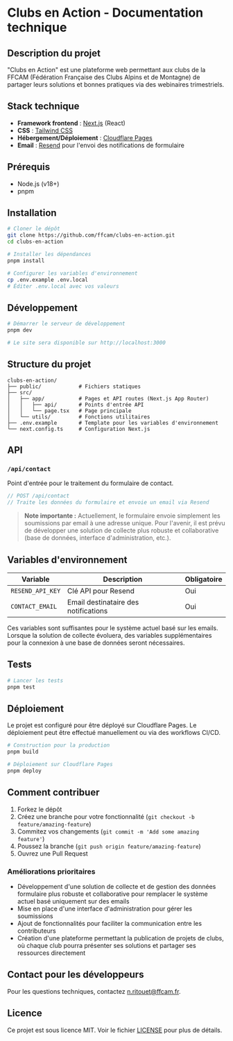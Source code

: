 # Clubs en Action - Documentation technique

## Description du projet

"Clubs en Action" est une plateforme web permettant aux clubs de la FFCAM (Fédération Française des Clubs Alpins et de Montagne) de partager leurs solutions et bonnes pratiques via des webinaires trimestriels.

## Stack technique

- **Framework frontend** : [Next.js](https://nextjs.org/) (React)
- **CSS** : [Tailwind CSS](https://tailwindcss.com/)
- **Hébergement/Déploiement** : [Cloudflare Pages](https://pages.cloudflare.com/)
- **Email** : [Resend](https://resend.com/) pour l'envoi des notifications de formulaire

## Prérequis

- Node.js (v18+)
- pnpm

## Installation

```bash
# Cloner le dépôt
git clone https://github.com/ffcam/clubs-en-action.git
cd clubs-en-action

# Installer les dépendances
pnpm install

# Configurer les variables d'environnement
cp .env.example .env.local
# Éditer .env.local avec vos valeurs
```

## Développement

```bash
# Démarrer le serveur de développement
pnpm dev

# Le site sera disponible sur http://localhost:3000
```

## Structure du projet

```
clubs-en-action/
├── public/            # Fichiers statiques
├── src/
│   ├── app/           # Pages et API routes (Next.js App Router)
│   │   ├── api/       # Points d'entrée API
│   │   └── page.tsx   # Page principale
│   └── utils/         # Fonctions utilitaires
├── .env.example       # Template pour les variables d'environnement
└── next.config.ts     # Configuration Next.js
```

## API

### `/api/contact`

Point d'entrée pour le traitement du formulaire de contact.

```typescript
// POST /api/contact
// Traite les données du formulaire et envoie un email via Resend
```

> **Note importante :** Actuellement, le formulaire envoie simplement les soumissions par email à une adresse unique. Pour l'avenir, il est prévu de développer une solution de collecte plus robuste et collaborative (base de données, interface d'administration, etc.).

## Variables d'environnement

| Variable | Description | Obligatoire |
|----------|-------------|-------------|
| `RESEND_API_KEY` | Clé API pour Resend | Oui |
| `CONTACT_EMAIL` | Email destinataire des notifications | Oui |

Ces variables sont suffisantes pour le système actuel basé sur les emails. Lorsque la solution de collecte évoluera, des variables supplémentaires pour la connexion à une base de données seront nécessaires.

## Tests

```bash
# Lancer les tests 
pnpm test
```

## Déploiement

Le projet est configuré pour être déployé sur Cloudflare Pages. Le déploiement peut être effectué manuellement ou via des workflows CI/CD.

```bash
# Construction pour la production
pnpm build

# Déploiement sur Cloudflare Pages
pnpm deploy
```

## Comment contribuer

1. Forkez le dépôt
2. Créez une branche pour votre fonctionnalité (`git checkout -b feature/amazing-feature`)
3. Commitez vos changements (`git commit -m 'Add some amazing feature'`)
4. Poussez la branche (`git push origin feature/amazing-feature`)
5. Ouvrez une Pull Request

### Améliorations prioritaires

- Développement d'une solution de collecte et de gestion des données formulaire plus robuste et collaborative pour remplacer le système actuel basé uniquement sur des emails
- Mise en place d'une interface d'administration pour gérer les soumissions
- Ajout de fonctionnalités pour faciliter la communication entre les contributeurs
- Création d'une plateforme permettant la publication de projets de clubs, où chaque club pourra présenter ses solutions et partager ses ressources directement

## Contact pour les développeurs

Pour les questions techniques, contactez [n.ritouet@ffcam.fr](mailto:n.ritouet@ffcam.fr).

## Licence

Ce projet est sous licence MIT. Voir le fichier [LICENSE](LICENSE) pour plus de détails.